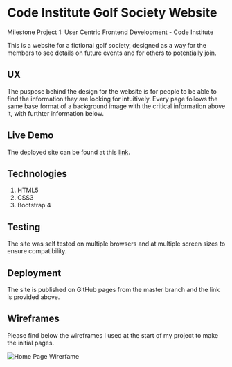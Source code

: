 # Code Institute Golf Society Website

Milestone Project 1: User Centric Frontend Development - Code Institute

This is a website for a fictional golf society, designed as a way for the members to see details on future events and for others to potentially join.

## UX

The puspose behind the design for the website is for people to be able to find the information they are looking for intuitively. Every page follows the same base format of a background image with the critical information above it, with furthter information below.

## Live Demo

The deployed site can be found at this [link](https://nickstevens722.github.io/MileStoneProject1/).

## Technologies

1. HTML5
2. CSS3
4. Bootstrap 4

## Testing

The site was self tested on multiple browsers and at multiple screen sizes to ensure compatibility.

## Deployment

The site is published on GitHub pages from the master branch and the link is provided above.

## Wireframes

Please find below the wireframes I used at the start of my project to make the initial pages.

![Home Page Wirerfame](https://imgur.com/vGxl9Di "Home page wireframe")
